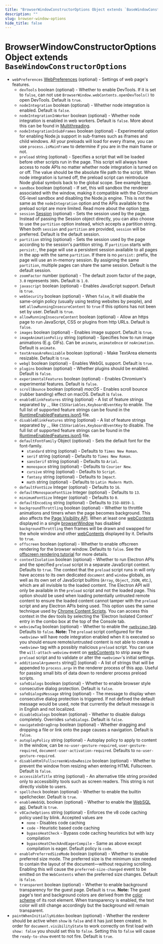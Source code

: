 ```yaml
---
title: "BrowserWindowConstructorOptions Object extends `BaseWindowConstructorOptions`"
description: ""
slug: browser-window-options
hide_title: false
---
```


# BrowserWindowConstructorOptions Object extends `BaseWindowConstructorOptions`

* `webPreferences` [WebPreferences](latest/api/structures/web-preferences.md) (optional) - Settings of web page's features.
  * `devTools` boolean (optional) - Whether to enable DevTools. If it is set to `false`, can not use `BrowserWindow.webContents.openDevTools()` to open DevTools. Default is `true`.
  * `nodeIntegration` boolean (optional) - Whether node integration is enabled.
    Default is `false`.
  * `nodeIntegrationInWorker` boolean (optional) - Whether node integration is
    enabled in web workers. Default is `false`. More about this can be found
    in [Multithreading](latest/tutorial/multithreading.md).
  * `nodeIntegrationInSubFrames` boolean (optional) - Experimental option for
    enabling Node.js support in sub-frames such as iframes and child windows. All your preloads will load for
    every iframe, you can use `process.isMainFrame` to determine if you are
    in the main frame or not.
  * `preload` string (optional) - Specifies a script that will be loaded before other
    scripts run in the page. This script will always have access to node APIs
    no matter whether node integration is turned on or off. The value should
    be the absolute file path to the script.
    When node integration is turned off, the preload script can reintroduce
    Node global symbols back to the global scope. See example
    [here](latest/api/context-bridge.md#exposing-node-global-symbols).
  * `sandbox` boolean (optional) - If set, this will sandbox the renderer
    associated with the window, making it compatible with the Chromium
    OS-level sandbox and disabling the Node.js engine. This is not the same as
    the `nodeIntegration` option and the APIs available to the preload script
    are more limited. Read more about the option [here](latest/tutorial/sandbox.md).
  * `session` [Session](latest/api/session.md#class-session) (optional) - Sets the session used by the
    page. Instead of passing the Session object directly, you can also choose to
    use the `partition` option instead, which accepts a partition string. When
    both `session` and `partition` are provided, `session` will be preferred.
    Default is the default session.
  * `partition` string (optional) - Sets the session used by the page according to the
    session's partition string. If `partition` starts with `persist:`, the page
    will use a persistent session available to all pages in the app with the
    same `partition`. If there is no `persist:` prefix, the page will use an
    in-memory session. By assigning the same `partition`, multiple pages can share
    the same session. Default is the default session.
  * `zoomFactor` number (optional) - The default zoom factor of the page, `3.0` represents
    `300%`. Default is `1.0`.
  * `javascript` boolean (optional) - Enables JavaScript support. Default is `true`.
  * `webSecurity` boolean (optional) - When `false`, it will disable the
    same-origin policy (usually using testing websites by people), and set
    `allowRunningInsecureContent` to `true` if this options has not been set
    by user. Default is `true`.
  * `allowRunningInsecureContent` boolean (optional) - Allow an https page to run
    JavaScript, CSS or plugins from http URLs. Default is `false`.
  * `images` boolean (optional) - Enables image support. Default is `true`.
  * `imageAnimationPolicy` string (optional) - Specifies how to run image animations (E.g. GIFs).  Can be `animate`, `animateOnce` or `noAnimation`.  Default is `animate`.
  * `textAreasAreResizable` boolean (optional) - Make TextArea elements resizable. Default
    is `true`.
  * `webgl` boolean (optional) - Enables WebGL support. Default is `true`.
  * `plugins` boolean (optional) - Whether plugins should be enabled. Default is `false`.
  * `experimentalFeatures` boolean (optional) - Enables Chromium's experimental features.
    Default is `false`.
  * `scrollBounce` boolean (optional) _macOS_ - Enables scroll bounce
    (rubber banding) effect on macOS. Default is `false`.
  * `enableBlinkFeatures` string (optional) - A list of feature strings separated by `,`, like
    `CSSVariables,KeyboardEventKey` to enable. The full list of supported feature
    strings can be found in the [RuntimeEnabledFeatures.json5][runtime-enabled-features]
    file.
  * `disableBlinkFeatures` string (optional) - A list of feature strings separated by `,`,
    like `CSSVariables,KeyboardEventKey` to disable. The full list of supported
    feature strings can be found in the
    [RuntimeEnabledFeatures.json5][runtime-enabled-features] file.
  * `defaultFontFamily` Object (optional) - Sets the default font for the font-family.
    * `standard` string (optional) - Defaults to `Times New Roman`.
    * `serif` string (optional) - Defaults to `Times New Roman`.
    * `sansSerif` string (optional) - Defaults to `Arial`.
    * `monospace` string (optional) - Defaults to `Courier New`.
    * `cursive` string (optional) - Defaults to `Script`.
    * `fantasy` string (optional) - Defaults to `Impact`.
    * `math` string (optional) - Defaults to `Latin Modern Math`.
  * `defaultFontSize` Integer (optional) - Defaults to `16`.
  * `defaultMonospaceFontSize` Integer (optional) - Defaults to `13`.
  * `minimumFontSize` Integer (optional) - Defaults to `0`.
  * `defaultEncoding` string (optional) - Defaults to `ISO-8859-1`.
  * `backgroundThrottling` boolean (optional) - Whether to throttle animations and timers
    when the page becomes background. This also affects the
    [Page Visibility API](latest/api/browser-window.md#page-visibility). When at least one
    [webContents](latest/api/web-contents.md) displayed in a single
    [browserWindow](latest/api/browser-window.md) has disabled `backgroundThrottling` then
    frames will be drawn and swapped for the whole window and other
    [webContents](latest/api/web-contents.md) displayed by it. Defaults to `true`.
  * `offscreen` boolean (optional) - Whether to enable offscreen rendering for the browser
    window. Defaults to `false`. See the
    [offscreen rendering tutorial](latest/tutorial/offscreen-rendering.md) for
    more details.
  * `contextIsolation` boolean (optional) - Whether to run Electron APIs and
    the specified `preload` script in a separate JavaScript context. Defaults
    to `true`. The context that the `preload` script runs in will only have
    access to its own dedicated `document` and `window` globals, as well as
    its own set of JavaScript builtins (`Array`, `Object`, `JSON`, etc.),
    which are all invisible to the loaded content. The Electron API will only
    be available in the `preload` script and not the loaded page. This option
    should be used when loading potentially untrusted remote content to ensure
    the loaded content cannot tamper with the `preload` script and any
    Electron APIs being used.  This option uses the same technique used by
    [Chrome Content Scripts][chrome-content-scripts].  You can access this
    context in the dev tools by selecting the 'Electron Isolated Context'
    entry in the combo box at the top of the Console tab.
  * `webviewTag` boolean (optional) - Whether to enable the [`<webview>` tag](latest/api/webview-tag.md).
    Defaults to `false`. **Note:** The
    `preload` script configured for the `<webview>` will have node integration
    enabled when it is executed so you should ensure remote/untrusted content
    is not able to create a `<webview>` tag with a possibly malicious `preload`
    script. You can use the `will-attach-webview` event on [webContents](latest/api/web-contents.md)
    to strip away the `preload` script and to validate or alter the
    `<webview>`'s initial settings.
  * `additionalArguments` string[] (optional) - A list of strings that will be appended
    to `process.argv` in the renderer process of this app.  Useful for passing small
    bits of data down to renderer process preload scripts.
  * `safeDialogs` boolean (optional) - Whether to enable browser style
    consecutive dialog protection. Default is `false`.
  * `safeDialogsMessage` string (optional) - The message to display when
    consecutive dialog protection is triggered. If not defined the default
    message would be used, note that currently the default message is in
    English and not localized.
  * `disableDialogs` boolean (optional) - Whether to disable dialogs
    completely. Overrides `safeDialogs`. Default is `false`.
  * `navigateOnDragDrop` boolean (optional) - Whether dragging and dropping a
    file or link onto the page causes a navigation. Default is `false`.
  * `autoplayPolicy` string (optional) - Autoplay policy to apply to
    content in the window, can be `no-user-gesture-required`,
    `user-gesture-required`, `document-user-activation-required`. Defaults to
    `no-user-gesture-required`.
  * `disableHtmlFullscreenWindowResize` boolean (optional) - Whether to
    prevent the window from resizing when entering HTML Fullscreen. Default
    is `false`.
  * `accessibleTitle` string (optional) - An alternative title string provided only
    to accessibility tools such as screen readers. This string is not directly
    visible to users.
  * `spellcheck` boolean (optional) - Whether to enable the builtin spellchecker.
    Default is `true`.
  * `enableWebSQL` boolean (optional) - Whether to enable the [WebSQL api](https://www.w3.org/TR/webdatabase/).
    Default is `true`.
  * `v8CacheOptions` string (optional) - Enforces the v8 code caching policy
    used by blink. Accepted values are
    * `none` - Disables code caching
    * `code` - Heuristic based code caching
    * `bypassHeatCheck` - Bypass code caching heuristics but with lazy compilation
    * `bypassHeatCheckAndEagerCompile` - Same as above except compilation is eager.
    Default policy is `code`.
  * `enablePreferredSizeMode` boolean (optional) - Whether to enable
    preferred size mode. The preferred size is the minimum size needed to
    contain the layout of the document—without requiring scrolling. Enabling
    this will cause the `preferred-size-changed` event to be emitted on the
    `WebContents` when the preferred size changes. Default is `false`.
  * `transparent` boolean (optional) - Whether to enable background transparency for the guest page. Default is `true`. **Note:** The guest page's text and background colors are derived from the [color scheme](https://developer.mozilla.org/en-US/docs/Web/CSS/color-scheme) of its root element. When transparency is enabled, the text color will still change accordingly but the background will remain transparent.
* `paintWhenInitiallyHidden` boolean (optional) - Whether the renderer should be active when `show` is `false` and it has just been created.  In order for `document.visibilityState` to work correctly on first load with `show: false` you should set this to `false`.  Setting this to `false` will cause the `ready-to-show` event to not fire.  Default is `true`.

[chrome-content-scripts]: https://developer.chrome.com/extensions/content_scripts#execution-environment
[runtime-enabled-features]: https://source.chromium.org/chromium/chromium/src/+/main:third_party/blink/renderer/platform/runtime_enabled_features.json5
